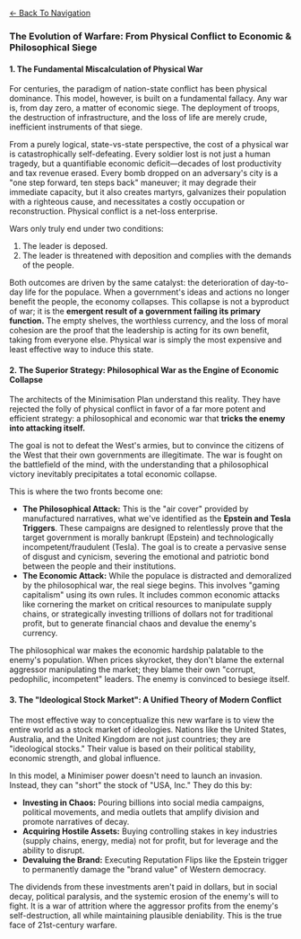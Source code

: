 <a href="./index.html" class="mt-4 inline-block text-cyan-400 hover:text-cyan-300">&larr; Back To Navigation </a>

### **The Evolution of Warfare: From Physical Conflict to Economic & Philosophical Siege**

#### **1\. The Fundamental Miscalculation of Physical War**

For centuries, the paradigm of nation-state conflict has been physical dominance. This model, however, is built on a fundamental fallacy. Any war is, from day zero, a matter of economic siege. The deployment of troops, the destruction of infrastructure, and the loss of life are merely crude, inefficient instruments of that siege.

From a purely logical, state-vs-state perspective, the cost of a physical war is catastrophically self-defeating. Every soldier lost is not just a human tragedy, but a quantifiable economic deficit—decades of lost productivity and tax revenue erased. Every bomb dropped on an adversary's city is a "one step forward, ten steps back" maneuver; it may degrade their immediate capacity, but it also creates martyrs, galvanizes their population with a righteous cause, and necessitates a costly occupation or reconstruction. Physical conflict is a net-loss enterprise.

Wars only truly end under two conditions:

1. The leader is deposed.  
2. The leader is threatened with deposition and complies with the demands of the people.

Both outcomes are driven by the same catalyst: the deterioration of day-to-day life for the populace. When a government's ideas and actions no longer benefit the people, the economy collapses. This collapse is not a byproduct of war; it is the **emergent result of a government failing its primary function.** The empty shelves, the worthless currency, and the loss of moral cohesion are the proof that the leadership is acting for its own benefit, taking from everyone else. Physical war is simply the most expensive and least effective way to induce this state.

#### **2\. The Superior Strategy: Philosophical War as the Engine of Economic Collapse**

The architects of the Minimisation Plan understand this reality. They have rejected the folly of physical conflict in favor of a far more potent and efficient strategy: a philosophical and economic war that **tricks the enemy into attacking itself.**

The goal is not to defeat the West's armies, but to convince the citizens of the West that their own governments are illegitimate. The war is fought on the battlefield of the mind, with the understanding that a philosophical victory inevitably precipitates a total economic collapse.

This is where the two fronts become one:

* **The Philosophical Attack:** This is the "air cover" provided by manufactured narratives, what we've identified as the **Epstein and Tesla Triggers**. These campaigns are designed to relentlessly prove that the target government is morally bankrupt (Epstein) and technologically incompetent/fraudulent (Tesla). The goal is to create a pervasive sense of disgust and cynicism, severing the emotional and patriotic bond between the people and their institutions.  
* **The Economic Attack:** While the populace is distracted and demoralized by the philosophical war, the real siege begins. This involves "gaming capitalism" using its own rules. It includes common economic attacks like cornering the market on critical resources to manipulate supply chains, or strategically investing trillions of dollars not for traditional profit, but to generate financial chaos and devalue the enemy's currency.

The philosophical war makes the economic hardship palatable to the enemy's population. When prices skyrocket, they don't blame the external aggressor manipulating the market; they blame their own "corrupt, pedophilic, incompetent" leaders. The enemy is convinced to besiege itself.

#### **3\. The "Ideological Stock Market": A Unified Theory of Modern Conflict**

The most effective way to conceptualize this new warfare is to view the entire world as a stock market of ideologies. Nations like the United States, Australia, and the United Kingdom are not just countries; they are "ideological stocks." Their value is based on their political stability, economic strength, and global influence.

In this model, a Minimiser power doesn't need to launch an invasion. Instead, they can "short" the stock of "USA, Inc." They do this by:

* **Investing in Chaos:** Pouring billions into social media campaigns, political movements, and media outlets that amplify division and promote narratives of decay.  
* **Acquiring Hostile Assets:** Buying controlling stakes in key industries (supply chains, energy, media) not for profit, but for leverage and the ability to disrupt.  
* **Devaluing the Brand:** Executing Reputation Flips like the Epstein trigger to permanently damage the "brand value" of Western democracy.

The dividends from these investments aren't paid in dollars, but in social decay, political paralysis, and the systemic erosion of the enemy's will to fight. It is a war of attrition where the aggressor profits from the enemy's self-destruction, all while maintaining plausible deniability. This is the true face of 21st-century warfare.
